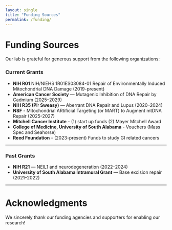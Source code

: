 ```yaml
---
layout: single
title: "Funding Sources"
permalink: /funding/
---
```


# Funding Sources

Our lab is grateful for generous support from the following organizations:

### Current Grants

- **NIH R01** NIH/NIEHS 1R01ES03084-01 Repair of Environmentally Induced Mitochondrial DNA Damage (2019-present)
- **American Cancer Society** — Mutagenic Inhibition of DNA Repair by Cadmium (2025–2029)
- **NIH R35 (PI: Sweasy)** — Aberrant DNA Repair and Lupus (2020–2024)
- **NSF** - Mitochondrial ARtificial Targeting (or MART) to Augment mtDNA Repair (2025-2027)
- **Mitchell Cancer Institute** - (1) start up funds (2) Mayer Mitchell Award
- **College of Medicine, University of South Alabama** - Vouchers (Mass Spec and Seahorse)
- **Reed Foundation** - (2023-present) Funds to study GI related cancers

---

### Past Grants

- **NIH R21** — NEIL1 and neurodegeneration (2022–2024)
- **University of South Alabama Intramural Grant** — Base excision repair (2021–2022)

---

# Acknowledgments

We sincerely thank our funding agencies and supporters for enabling our research!
